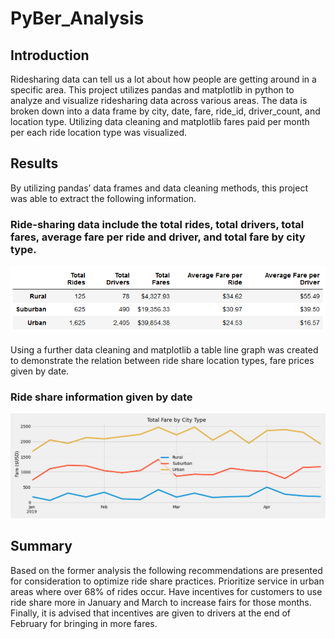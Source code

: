 # PyBer_Analysis

## Introduction 
Ridesharing data can tell us a lot about how people are getting around in a specific area. This project utilizes pandas and matplotlib in python to analyze and visualize ridesharing data across various areas. The data is broken down into a data frame by city, date, fare, ride_id, driver_count, and location type. Utilizing data cleaning and matplotlib fares paid per month per each ride location type was visualized. 

## Results
By utilizing pandas’ data frames and data cleaning methods, this project was able to extract the following information.


### Ride-sharing data include the total rides, total drivers, total fares, average fare per ride and driver, and total fare by city type.
![fig_1](fig_1.PNG)


Using a further data cleaning and matplotlib a table line graph was created to demonstrate the relation between ride share location types, fare prices given by date. 

### Ride share information given by date
![PyBer_fare_summary](PyBer_fare_summary.png)


## Summary 
Based on the former analysis the following recommendations are presented for consideration to optimize ride share practices. Prioritize service in urban areas where over 68% of rides occur. Have incentives for customers to use ride share more in January and March to increase fairs for those months. Finally, it is advised that incentives are given to drivers at the end of February for bringing in more fares.
